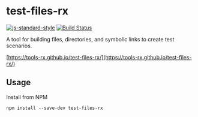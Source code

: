 # test-files-rx

[![js-standard-style](https://img.shields.io/badge/code%20style-standard-brightgreen.svg)](http://standardjs.com)
[![Build Status](https://travis-ci.org/tools-rx/test-files-rx.svg?branch=master)](https://travis-ci.org/tools-rx/test-files-rx)

A tool for building files, directories, and symbolic links to create test scenarios.

[https://tools-rx.github.io/test-files-rx/](https://tools-rx.github.io/test-files-rx/)

## Usage

Install from NPM

```
npm install --save-dev test-files-rx
```

